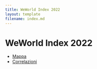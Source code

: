 ```yaml
---
title: WeWorld Index 2022
layout: template
filename: index.md
--- 
```


# WeWorld Index 2022
- [Mappa](https://aripiz.github.io/weworldindex/map.html)
- [Correlazioni](https://aripiz.github.io/weworldindex/corr.html)